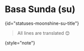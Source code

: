 # Basa Sunda (su)
{id="statuses-moonshine-su-title"}


> All lines are translated 😊
>
{style="note"}
